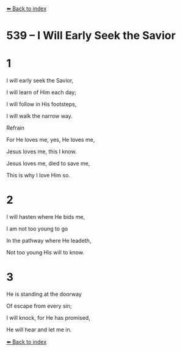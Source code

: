 [⬅️ Back to index](../README.md)

# 539 – I Will Early Seek the Savior





# 1

I will early seek the Savior,

I will learn of Him each day;

I will follow in His footsteps,

I will walk the narrow way.



Refrain

For He loves me, yes, He loves me,

Jesus loves me, this I know.

Jesus loves me, died to save me,

This is why I love Him so.



# 2

I will hasten where He bids me,

I am not too young to go

In the pathway where He leadeth,

Not too young His will to know.



# 3

He is standing at the doorway

Of escape from every sin;

I will knock, for He has promised,

He will hear and let me in.

[⬅️ Back to index](../README.md)
